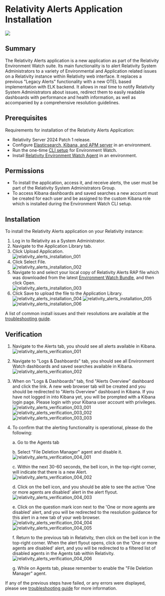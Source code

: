 # Relativity Alerts Application Installation

![](../resources/relativity_alerts_installation_step.png)

## Summary
The Relativity Alerts application is a new application as part of the Relativity Environment Watch suite. Its main functionality is to alert Relativity System Administrators to a variety of Environmental and Application related issues on a Relativity instance within Relativity web interface. It replaces a previous "Legacy Alerts" functionality with a new OTEL based implementation with ELK backend. It allows in real time to notify Relativity System Administrators about issues, redirect them to easily readable dashboards with performance and health information, as well as accompanied by a comprehensive resolution guidelines.

## Prerequisites
Requirements for installation of the Relativity Alerts Application:  
- Relativity Server 2024 Patch 1 release.  
- Configure [Elasticsearch, Kibana, and APM server](elasticsearch_setup.md) in an environment.  
- Run the one-time [CLI setup](relativity_server_cli_setup.md) for Environment Watch.  
- Install [Relativity Environment Watch Agent](environment_watch_installer.md) in an environment.

## Permissions
- To install the application, access it, and receive alerts, the user must be part of the Relativity System Administrators Group.
- To access Kibana dashboards and saved searches a new account must be created for each user and be assigned to the custom Kibana role which is installed during the Environment Watch CLI setup.

## Installation
To install the Relativity Alerts application on your Relativity instance:
1. Log in to Relativity as a System Administrator.
2. Navigate to the Application Library tab.
3. Click Upload Application.<br/>
	![relativity_alerts_installation_001](../resources/relativity_alerts_installation_001.png)
4. Click Select File.<br/>
	![relativity_alerts_installation_002](../resources/relativity_alerts_installation_002.png)
5. Navigate to and select your local copy of Relativity Alerts RAP file which was downloaded from the latest [Environment Watch Bundle](https://github.com/relativitydev/server-bundle-release/releases), and then click Open.<br/>
	![relativity_alerts_installation_003](../resources/relativity_alerts_installation_003.png)
6. Click Save to upload the file to the Application Library.<br/>
	![relativity_alerts_installation_004](../resources/relativity_alerts_installation_004.png)
	![relativity_alerts_installation_005](../resources/relativity_alerts_installation_005.png)
	![relativity_alerts_installation_006](../resources/relativity_alerts_installation_006.png)

A list of common install issues and their resolutions are available at the [troubleshooting guide](relativity_alerts_troubleshooting.md).

## Verification
1. Navigate to the Alerts tab, you should see all alerts available in Kibana.<br/>
    ![relativity_alerts_verification_001](../resources/relativity_alerts_verification_001.png)
2. Navigate to "Logs & Dashboards" tab, you should see all Environment Watch dashboards and saved searches available in Kibana.<br/>
    ![relativity_alerts_verification_002](../resources/relativity_alerts_verification_002.png)
3. When on "Logs & Dashboards" tab, find "Alerts Overview" dashboard and click the link. A new web browser tab will be created and you should be redirected to "Alerts Overview" dashboard in Kibana. If you have not logged in into Kibana yet, you will be prompted with a Kibana login page. Please login with your Kibana user account with privileges.<br/>
    ![relativity_alerts_verification_003_001](../resources/relativity_alerts_verification_003_001.png)
    ![relativity_alerts_verification_003_002](../resources/relativity_alerts_verification_003_002.png)
    ![relativity_alerts_verification_003_003](../resources/relativity_alerts_verification_003_003.png)
4. To confirm that the alerting functionality is operational, please do the following:
   
	a. Go to the Agents tab<br/>

	b. Select "File Deletion Manager" agent and disable it.<br/>
	![relativity_alerts_verification_004_001](../resources/relativity_alerts_verification_004_001.png)

	c. Within the next 30-60 seconds, the bell icon, in the top-right corner, will indicate that there is a new Alert.<br/>
	![relativity_alerts_verification_004_002](../resources/relativity_alerts_verification_004_002.png)

    d. Click on the bell icon, and you should be able to see the active 'One or more agents are disabled' alert in the alert flyout.<br/>
	![relativity_alerts_verification_004_003](../resources/relativity_alerts_verification_004_003.png)

	e. Click on the question mark icon next to the 'One or more agents are disabled' alert, and you will be redirected to the resolution guidance for this alert in a new tab of your web browser.<br/>
    ![relativity_alerts_verification_004_004](../resources/relativity_alerts_verification_004_004.png)<br/>
    ![relativity_alerts_verification_004_005](../resources/relativity_alerts_verification_004_005.png)
	
	f. Return to the previous tab in Relativity, then click on the bell icon in the top-right corner. When the alert flyout opens, click on the 'One or more agents are disabled' alert, and you will be redirected to a filtered list of disabled agents in the Agents tab within Relativity.<br/>
	![relativity_alerts_verification_004_006](../resources/relativity_alerts_verification_004_006.png)
	
	g. While on Agents tab, please remember to enable the "File Deletion Manager" agent.


If any of the previous steps have failed, or any errors were displayed, please see [troubleshooting guide](relativity_alerts_troubleshooting.md) for more information.